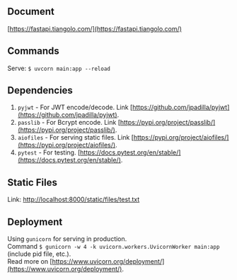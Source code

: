 ## Document
[https://fastapi.tiangolo.com/](https://fastapi.tiangolo.com/)

## Commands
Serve: `$ uvcorn main:app --reload`

## Dependencies
1. `pyjwt` - For JWT encode/decode. Link [https://github.com/jpadilla/pyjwt](https://github.com/jpadilla/pyjwt).
1. `passlib` - For Bcrypt encode. Link [https://pypi.org/project/passlib/](https://pypi.org/project/passlib/).
1. `aiofiles` - For serving static files. Link [https://pypi.org/project/aiofiles/](https://pypi.org/project/aiofiles/).
1. `pytest` - For testing. [https://docs.pytest.org/en/stable/](https://docs.pytest.org/en/stable/).

## Static Files
Link: [http://localhost:8000/static/files/test.txt](http://localhost:8000/static/files/test.txt)

## Deployment
Using `gunicorn` for serving in production. \
Command `$ gunicorn -w 4 -k uvicorn.workers.UvicornWorker main:app` (include pid file, etc.). \
Read more on [https://www.uvicorn.org/deployment/](https://www.uvicorn.org/deployment/).